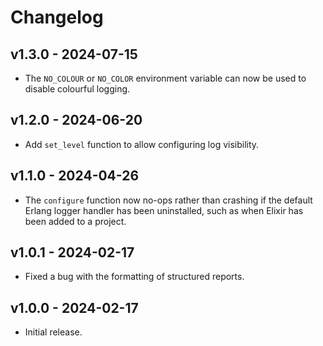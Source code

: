 # Changelog

## v1.3.0 - 2024-07-15

- The `NO_COLOUR` or `NO_COLOR` environment variable can now be used to disable
  colourful logging.

## v1.2.0 - 2024-06-20

- Add `set_level` function to allow configuring log visibility.

## v1.1.0 - 2024-04-26

- The `configure` function now no-ops rather than crashing if the default Erlang
  logger handler has been uninstalled, such as when Elixir has been added to a
  project.

## v1.0.1 - 2024-02-17

- Fixed a bug with the formatting of structured reports.

## v1.0.0 - 2024-02-17

- Initial release.
